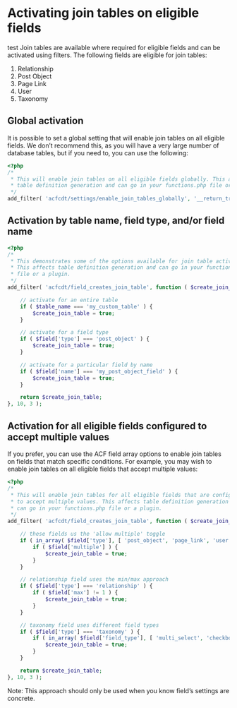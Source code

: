 # Activating join tables on eligible fields
test
Join tables are available where required for eligible fields and can be activated using filters. The following fields are eligible for join tables:

1. Relationship
2. Post Object
3. Page Link
4. User
5. Taxonomy

## Global activation

It is possible to set a global setting that will enable join tables on all eligible fields. We don’t recommend this, as you will have a very large number of database tables, but if you need to, you can use the following:

```php
<?php
/*
 * This will enable join tables on all eligible fields globally. This affects
 * table definition generation and can go in your functions.php file or a plugin.
 */
add_filter( 'acfcdt/settings/enable_join_tables_globally', '__return_true' );
```

## Activation by table name, field type, and/or field name

```php
<?php
/*
 * This demonstrates some of the options available for join table activation. 
 * This affects table definition generation and can go in your functions.php 
 * file or a plugin.
 */
add_filter( 'acfcdt/field_creates_join_table', function ( $create_join_table, $field, $table_name ) {

	// activate for an entire table
	if ( $table_name === 'my_custom_table' ) {
		$create_join_table = true;
	}

	// activate for a field type
	if ( $field['type'] === 'post_object' ) {
		$create_join_table = true;
	}

	// activate for a particular field by name
	if ( $field['name'] === 'my_post_object_field' ) {
		$create_join_table = true;
	}

	return $create_join_table;
}, 10, 3 );
```

## Activation for all eligible fields configured to accept multiple values

If you prefer, you can use the ACF field array options to enable join tables on fields that match specific conditions. For example, you may wish to enable join tables on all eligible fields that accept multiple values:

```php
<?php
/*
 * This will enable join tables for all eligible fields that are configured
 * to accept multiple values. This affects table definition generation and 
 * can go in your functions.php file or a plugin.
 */
add_filter( 'acfcdt/field_creates_join_table', function ( $create_join_table, $field, $table_name ) {

	// these fields us the 'allow multiple' toggle
	if ( in_array( $field['type'], [ 'post_object', 'page_link', 'user' ] ) ) {
		if ( $field['multiple'] ) {
			$create_join_table = true;
		}
	}

	// relationship field uses the min/max approach
	if ( $field['type'] === 'relationship' ) {
		if ( $field['max'] != 1 ) {
			$create_join_table = true;
		}
	}

	// taxonomy field uses different field types
	if ( $field['type'] === 'taxonomy' ) {
		if ( in_array( $field['field_type'], [ 'multi_select', 'checkbox' ] ) ) {
			$create_join_table = true;
		}
	}

	return $create_join_table;
}, 10, 3 );
```

Note: This approach should only be used when you know field’s settings are concrete.
